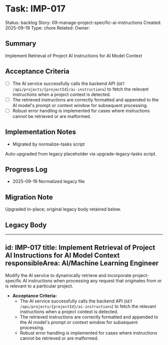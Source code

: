 # Task: IMP-017
Status: backlog
Story: 09-manage-project-specific-ai-instructions
Created: 2025-09-19
Type: chore
Related:
Owner:

## Summary
Implement Retrieval of Project AI Instructions for AI Model Context

## Acceptance Criteria
- [ ] The AI service successfully calls the backend API (`GET /api/projects/{projectId}/ai-instructions`) to fetch the relevant instructions when a project context is detected.
- [ ] The retrieved instructions are correctly formatted and appended to the AI model's prompt or context window for subsequent processing.
- [ ] Robust error handling is implemented for cases where instructions cannot be retrieved or are malformed.

## Implementation Notes
- Migrated by normalize-tasks script

Auto-upgraded from legacy placeholder via upgrade-legacy-tasks script.

## Progress Log
- 2025-09-19 Normalized legacy file

## Migration Note
Upgraded in-place; original legacy body retained below.

## Legacy Body
---
id: IMP-017
title: Implement Retrieval of Project AI Instructions for AI Model Context
responsibleArea: AI/Machine Learning Engineer
---
Modify the AI service to dynamically retrieve and incorporate project-specific AI instructions when processing any request that originates from or is relevant to a particular project.

*   **Acceptance Criteria:**
    *   The AI service successfully calls the backend API (`GET /api/projects/{projectId}/ai-instructions`) to fetch the relevant instructions when a project context is detected.
    *   The retrieved instructions are correctly formatted and appended to the AI model's prompt or context window for subsequent processing.
    *   Robust error handling is implemented for cases where instructions cannot be retrieved or are malformed.